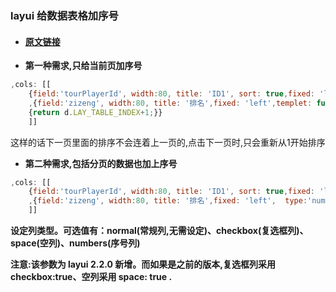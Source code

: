 ### layui 给数据表格加序号

* #### [原文链接](https://blog.csdn.net/qq_40319394/article/details/80657832)
* **第一种需求,只给当前页加序号**

```js
,cols: [[
    {field:'tourPlayerId', width:80, title: 'ID1', sort: true,fixed: 'left',}
    ,{field:'zizeng', width:80, title: '排名',fixed: 'left',templet: function (d) 
    {return d.LAY_TABLE_INDEX+1;}}
    ]]
```

这样的话下一页里面的排序不会连着上一页的,点击下一页时,只会重新从1开始排序

* **第二种需求,包括分页的数据也加上序号**

```js
,cols: [[
    {field:'tourPlayerId', width:80, title: 'ID1', sort: true,fixed: 'left',}
    ,{field:'zizeng', width:80, title: '排名',fixed: 'left',	type:'numbers'}
    ]]
```

**设定列类型。可选值有：normal\(常规列,无需设定\)、checkbox\(复选框列\)、space\(空列\)、numbers\(序号列\)**

**注意:该参数为 layui 2.2.0 新增。而如果是之前的版本,复选框列采用 checkbox:true、空列采用 space: true.**

